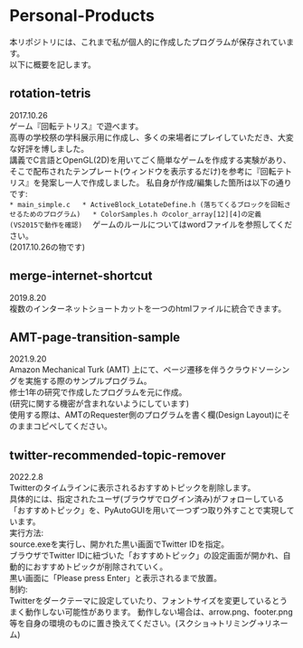 # Personal-Products

本リポジトリには、これまで私が個人的に作成したプログラムが保存されています。  
以下に概要を記します。  

## rotation-tetris
2017.10.26  
ゲーム『回転テトリス』で遊べます。  
高専の学校祭の学科展示用に作成し、多くの来場者にプレイしていただき、大変な好評を博しました。  
	講義でC言語とOpenGL(2D)を用いてごく簡単なゲームを作成する実験があり、そこで配布されたテンプレート(ウィンドウを表示するだけ)を参考に『回転テトリス』を発案し一人で作成しました。 
	私自身が作成/編集した箇所は以下の通りです:  
	```
		* main_simple.c  
		* ActiveBlock_LotateDefine.h (落ちてくるブロックを回転させるためのプログラム)  
		* ColorSamples.h のcolor_array[12][4]の定義  
		(VS2015で動作を確認)  
	```
ゲームのルールについてはwordファイルを参照してください。  
	(2017.10.26の物です)  

## merge-internet-shortcut  
2019.8.20  
複数のインターネットショートカットを一つのhtmlファイルに統合できます。  


## AMT-page-transition-sample
2021.9.20  
Amazon Mechanical Turk (AMT)  上にて、ページ遷移を伴うクラウドソーシングを実施する際のサンプルプログラム。  
	修士1年の研究で作成したプログラムを元に作成。  
	(研究に関する機密が含まれないようにしています)  
使用する際は、AMTのRequester側のプログラムを書く欄(Design Layout)にそのままコピペしてください。  


## twitter-recommended-topic-remover
2022.2.8  
Twitterのタイムラインに表示されるおすすめトピックを削除します。  
	具体的には、指定されたユーザ(ブラウザでログイン済み)がフォローしている「おすすめトピック」を、PyAutoGUIを用いて一つずつ取り外すことで実現しています。  
実行方法:  
	source.exeを実行し、開かれた黒い画面でTwitter IDを指定。  
	ブラウザでTwitter IDに紐づいた「おすすめトピック」の設定画面が開かれ、自動的におすすめトピックが削除されていく。  
	黒い画面に「Please press Enter」と表示されるまで放置。  
制約:  
	Twitterをダークテーマに設定していたり、フォントサイズを変更しているとうまく動作しない可能性があります。
	動作しない場合は、arrow.png、footer.png等を自身の環境のものに置き換えてください。(スクショ→トリミング→リネーム)  
